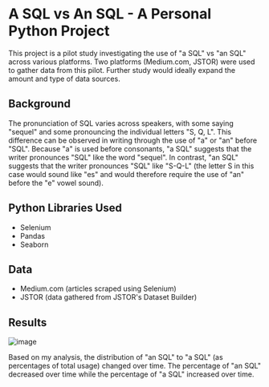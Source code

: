 # A SQL vs An SQL - A Personal Python Project
This project is a pilot study investigating the use of "a SQL" vs "an SQL" across various platforms. Two platforms (Medium.com, JSTOR) were used to gather data from this pilot. Further study would ideally expand the amount and type of data sources. 

## Background
The pronunciation of SQL varies across speakers, with some saying "sequel" and some pronouncing the individual letters "S, Q, L". This difference can be observed in writing through the use of "a" or "an" before "SQL". Because "a" is used before consonants, "a SQL" suggests that the writer pronounces "SQL" like the word "sequel". In contrast, "an SQL" suggests that the writer pronounces "SQL" like "S-Q-L" (the letter S in this case would sound like "es" and would therefore require the use of "an" before the "e" vowel sound). 

## Python Libraries Used
- Selenium
- Pandas
- Seaborn

## Data
- Medium.com (articles scraped using Selenium)
- JSTOR (data gathered from JSTOR's Dataset Builder)

## Results
![image](https://github.com/eck-e/pronunciationOfSQL/assets/29241079/c26856da-f537-4a5b-89c3-6d6bcfc942f5)

Based on my analysis, the distribution of "an SQL" to "a SQL" (as percentages of total usage) changed over time. The percentage of "an SQL" decreased over time while the percentage of "a SQL" increased over time.


